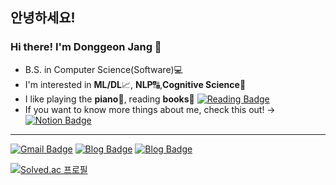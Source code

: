 ## 안녕하세요!
### Hi there! I'm Donggeon Jang 👋

* B.S. in Computer Science(Software)💻
* I'm interested in **ML/DL**📈, **NLP**🔠,**Cognitive Science**🤍
* I like playing the **piano**🎹, reading **books**📖 [![Reading Badge](https://img.shields.io/badge/ReadingList-90C75A?style=flat)](https://mycogno.notion.site/2022-03937be1176b4e3388d64181de6ba5e8)
* If you want to know more things about me, check this out! -> [![Notion Badge](https://img.shields.io/badge/Portfolio-000000?style=flat&logo=Notion&logoColor=white)](https://mycogno.notion.site/Donggeon-Jang-72d4330f89d04502a67fc3f73af34a94)

---
[![Gmail Badge](https://img.shields.io/badge/Gmail-D14836?style=flat&logo=Gmail&logoColor=white)](mailto:jdg4661@gmail.com)
[![Blog Badge](https://img.shields.io/badge/NaverBlog-03C75A?style=flat)](https://blog.naver.com/jdg4661)
[![Blog Badge](https://img.shields.io/badge/Velog-61D9EB?style=flat)](https://velog.io/@mycogno)

[![Solved.ac
프로필](http://mazassumnida.wtf/api/mini/generate_badge?boj=jdg4661)](https://solved.ac/jdg4661)

